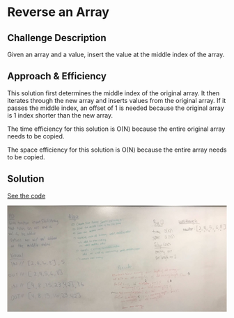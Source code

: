# Reverse an Array

## Challenge Description

Given an array and a value, insert the value at the middle index of the array.

## Approach & Efficiency

This solution first determines the middle index of the original array.  It then iterates through the new array and inserts values from the original array.  If it passes the middle index, an offset of 1 is needed because the original array is 1 index shorter than the new array.

The time efficiency for this solution is O(N) because the entire original array needs to be copied.

The space efficiency for this solution is O(N) because the entire array needs to be copied.

## Solution

[See the code](/Challenges/src/main/java/Challenges/ArrayShift.java)

![shift array picture](/assets/shiftArray.png)
